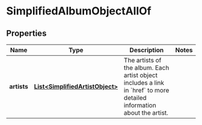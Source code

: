 

# SimplifiedAlbumObjectAllOf


## Properties

| Name | Type | Description | Notes |
|------------ | ------------- | ------------- | -------------|
|**artists** | [**List&lt;SimplifiedArtistObject&gt;**](SimplifiedArtistObject.md) | The artists of the album. Each artist object includes a link in &#x60;href&#x60; to more detailed information about the artist.  |  |



